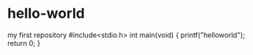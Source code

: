 # hello-world
my first repository
#include<stdio.h>
int main(void)
{
  printf("helloworld");
  return 0;
}
